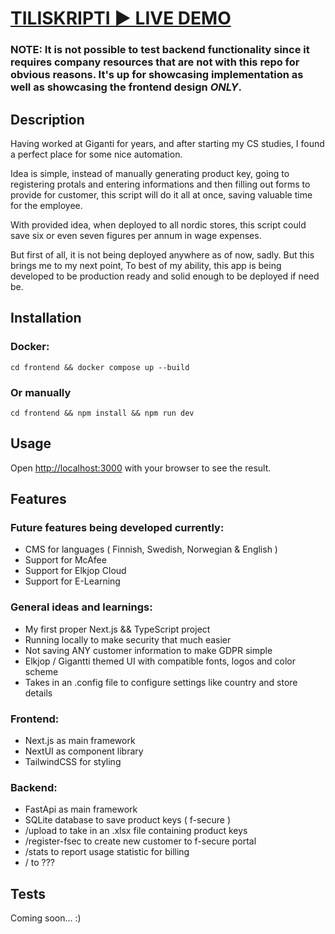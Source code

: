 #  [TILISKRIPTI ▶️ LIVE DEMO](https://gigantti-tiliskripti-4hxhmincj-joonasmykkanen.vercel.app/)

### NOTE: It is not possible to test backend functionality since it requires company resources that are not with this repo for obvious reasons. It's up for showcasing implementation as well as showcasing the frontend design _ONLY_.

## Description

Having worked at Giganti for years, and after starting my CS studies, I found a perfect place for some nice automation.

Idea is simple, instead of manually generating product key, going to registering protals and entering informations and then filling out forms to provide for customer, this script will do it all at once, saving valuable time for the employee.

With provided idea, when deployed to all nordic stores, this script could save six or even seven figures per annum in wage expenses.

But first of all, it is not being deployed anywhere as of now, sadly. But this brings me to my next point, To best of my ability, this app is being developed to be production ready and solid enough to be deployed if need be.

## Installation

### Docker:
```
cd frontend && docker compose up --build
```
### Or manually
```
cd frontend && npm install && npm run dev
```


## Usage
Open [http://localhost:3000](http://localhost:3000) with your browser to see the result.

## Features

### Future features being developed currently:
- CMS for languages ( Finnish, Swedish, Norwegian & English )
- Support for McAfee
- Support for Elkjop Cloud
- Support for E-Learning

### General ideas and learnings:
- My first proper Next.js && TypeScript project
- Running locally to make security that much easier
- Not saving ANY customer information to make GDPR simple
- Elkjop / Gigantti themed UI with compatible fonts, logos and color scheme
- Takes in an .config file to configure settings like country and store details

### Frontend:
- Next.js as main framework
- NextUI as component library
- TailwindCSS for styling

### Backend:
- FastApi as main framework
- SQLite database to save product keys ( f-secure )
- /upload to take in an .xlsx file containing product keys
- /register-fsec to create new customer to f-secure portal
- /stats to report usage statistic for billing
- / to ???

## Tests

Coming soon... :)
